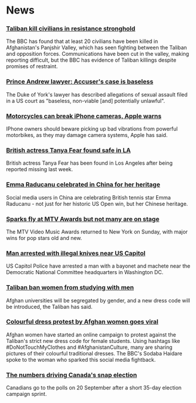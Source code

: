 # News
### [Taliban kill civilians in resistance stronghold](https://www.bbc.com/news/world-asia-58545892)
The BBC has found that at least 20 civilians have been killed in Afghanistan's Panjshir Valley, which has seen fighting between the Taliban and opposition forces. Communications have been cut in the valley, making reporting difficult, but the BBC has evidence of Taliban killings despite promises of restraint.
### [Prince Andrew lawyer: Accuser's case is baseless](https://www.bbc.com/news/uk-58550197)
The Duke of York's lawyer has described allegations of sexual assault filed in a US court as "baseless, non-viable [and] potentially unlawful".
### [Motorcycles can break iPhone cameras, Apple warns](https://www.bbc.com/news/technology-58507764)
IPhone owners should beware picking up bad vibrations from powerful motorbikes, as they may damage camera systems, Apple has said.
### [British actress Tanya Fear found safe in LA](https://www.bbc.com/news/entertainment-arts-58549883)
British actress Tanya Fear has been found in Los Angeles after being reported missing last week. 
### [Emma Raducanu celebrated in China for her heritage](https://www.bbc.com/news/world-asia-china-58541314)
Social media users in China are celebrating British tennis star Emma Raducanu - not just for her historic US Open win, but her Chinese heritage. 
### [Sparks fly at MTV Awards but not many are on stage](https://www.bbc.com/news/entertainment-arts-58543114)
The MTV Video Music Awards returned to New York on Sunday, with major wins for pop stars old and new.
### [Man arrested with illegal knives near US Capitol](https://www.bbc.com/news/world-us-canada-58552087)
US Capitol Police have arrested a man with a bayonet and machete near the  Democratic National Committee headquarters in Washington DC. 
### [Taliban ban women from studying with men](https://www.bbc.com/news/world-asia-58537081)
Afghan universities will be segregated by gender, and a new dress code will be introduced, the Taliban has said.
### [Colourful dress protest by Afghan women goes viral](https://www.bbc.com/news/world-asia-58550335)
Afghan women have started an online campaign to protest against the Taliban's strict new dress code for female students. Using hashtags like #DoNotTouchMyClothes and #AfghanistanCulture, many are sharing pictures of their colourful traditional dresses. The BBC's Sodaba Haidare spoke to the woman who sparked this social media fightback.
### [The numbers driving Canada's snap election](https://www.bbc.com/news/world-us-canada-58426147)
Canadians go to the polls on 20 September after a short 35-day election campaign sprint. 
